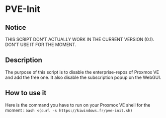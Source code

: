 # PVE-Init

## Notice

THIS SCRIPT DON'T ACTUALLY WORK IN THE CURRENT VERSION (0.1). DON'T USE IT FOR THE MOMENT.

## Description

The purpose of this script is to disable the enterprise-repos of Proxmox VE and add the
free one. It also disable the subscription popup on the WebGUI.

## How to use it

Here is the command you have to run on your Proxmox VE shell for the moment : `bash <(curl -s https://kiwindows.fr/pve-init.sh)`